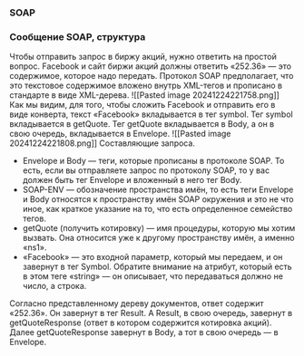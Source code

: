 ### SOAP


### Сообщение SOAP, структура
Чтобы отправить запрос в биржу акций, нужно ответить на простой вопрос. Facebook и сайт биржи акций должны ответить «252.36» — это содержимое, которое надо передать. Протокол SOAP предполагает, что это текстовое содержимое вложено внутрь XML-тегов и прописано в стандарте в виде XML-дерева.
![[Pasted image 20241224221758.png]]
Как мы видим, для того, чтобы сложить Facebook и отправить его в виде конверта, текст «Facebook» вкладывается в тег symbol. Тег symbol вкладывается в getQuote. Тег getQuote вкладывается в Body, а он в свою очередь, вкладывается в Envelope.
![[Pasted image 20241224221808.png]]
Cоставляющие запроса.
- Envelope и Body — теги, которые прописаны в протоколе SOAP. То есть, если вы отправляете запрос по протоколу SOAP, то у вас должен быть тег Envelope и вложенный в него тег Body.
- SOAP-ENV — обозначение пространства имён, то есть теги Envelope и Body относятся к пространству имён SOAP окружения и это не что иное, как краткое указание на то, что есть определенное семейство тегов.
- getQuote (получить котировку) — имя процедуры, которую мы хотим вызвать. Она относится уже к другому пространству имён, а именно «ns1».
- «Faсebook» — это входной параметр, который мы передаем, и он завернут в тег Symbol. Обратите внимание на атрибут, который есть в этом теге «string» — он описывает, что передаваться должно не число, а строка.

Согласно представленному дереву документов, ответ содержит «252.36». Он завернут в тег Result. A Result, в свою очередь, завернут в getQuoteResponse (ответ в котором содержится котировка акций). Далее getQuoteResponse завернут в Body, а тот в свою очередь — в Envelope.